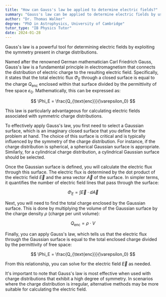 ```yaml
---
title: "How can Gauss's law be applied to determine electric fields?"
summary: "Gauss's law can be applied to determine electric fields by using the symmetry of charge distributions."
author: "Dr. Thomas Walker"
degree: "PhD in Astrophysics, University of Cambridge"
tutor_type: "IB Physics Tutor"
date: 2024-01-28
---
```


Gauss's law is a powerful tool for determining electric fields by exploiting the symmetry present in charge distributions.

Named after the renowned German mathematician Carl Friedrich Gauss, Gauss's law is a fundamental principle in electromagnetism that connects the distribution of electric charge to the resulting electric field. Specifically, it states that the total electric flux $\Phi_E$ through a closed surface is equal to the charge $Q_{\text{enc}}$ enclosed within that surface divided by the permittivity of free space $\varepsilon_0$. Mathematically, this can be expressed as:

$$
\Phi_E = \frac{Q_{\text{enc}}}{\varepsilon_0}
$$

This law is particularly advantageous for calculating electric fields associated with symmetric charge distributions.

To effectively apply Gauss's law, you first need to select a Gaussian surface, which is an imaginary closed surface that you define for the problem at hand. The choice of this surface is critical and is typically influenced by the symmetry of the charge distribution. For instance, if the charge distribution is spherical, a spherical Gaussian surface is appropriate. Similarly, for a cylindrical charge distribution, a cylindrical Gaussian surface should be selected.

Once the Gaussian surface is defined, you will calculate the electric flux through this surface. The electric flux is determined by the dot product of the electric field $\vec{E}$ and the area vector $\vec{A}$ of the surface. In simpler terms, it quantifies the number of electric field lines that pass through the surface:

$$
\Phi_E = \int \vec{E} \cdot d\vec{A}
$$

Next, you will need to find the total charge enclosed by the Gaussian surface. This is done by multiplying the volume of the Gaussian surface by the charge density $\rho$ (charge per unit volume):

$$
Q_{\text{enc}} = \rho \cdot V
$$

Finally, you can apply Gauss's law, which tells us that the electric flux through the Gaussian surface is equal to the total enclosed charge divided by the permittivity of free space:

$$
\Phi_E = \frac{Q_{\text{enc}}}{\varepsilon_0}
$$

From this relationship, you can solve for the electric field $\vec{E}$ as needed.

It's important to note that Gauss's law is most effective when used with charge distributions that exhibit a high degree of symmetry. In scenarios where the charge distribution is irregular, alternative methods may be more suitable for calculating the electric field.
    